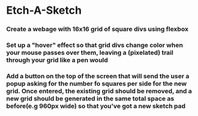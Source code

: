 # Etch-A-Sketch

### Create a webage with 16x16 grid of square divs using flexbox
### Set up a "hover" effect so that grid divs change color when your mouse passes over them, leaving a (pixelated) trail through your grid like a pen would
### Add a button on the top of the screen that will send the user a popup asking for the number fo squares per side for the new grid. Once entered, the existing grid should be removed, and a new grid should be generated in the same total space as before(e.g 960px wide) so that you've got a new sketch pad